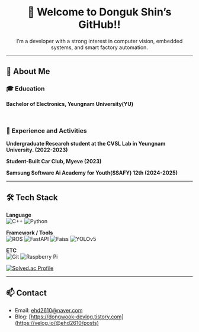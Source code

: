 <h1 align="center">👋 Welcome to Donguk Shin’s GitHub!!</h1>
<p align="center">I’m a developer with a strong interest in computer vision, embedded systems, and smart factory automation.</p>

---

## 👀 About Me

### 🎓 Education 
**Bachelor of Electronics, Yeungnam University(YU)**

<br>

### 🚀 Experience and Activities 
**Undergraduate Research student at the CVSL Lab in Yeungnam University. (2022-2023)**

**Student-Built Car Club, Myeve (2023)**

**Samsung Software Ai Academy for Youth(SSAFY) 12th (2024-2025)**

---

## 🛠️ Tech Stack
**Language**  
![C++](https://img.shields.io/badge/C++-00599C?style=flat&logo=c%2b%2b&logoColor=white)
![Python](https://img.shields.io/badge/Python-3776AB?style=flat&logo=python&logoColor=white)


**Framework / Tools**  
![ROS](https://img.shields.io/badge/ROS2-22314E?style=flat&logo=ros&logoColor=white)
![FastAPI](https://img.shields.io/badge/FastAPI-009688?style=flat&logo=fastapi&logoColor=white)
![Faiss](https://img.shields.io/badge/Faiss-009EFF?style=flat)
![YOLOv5](https://img.shields.io/badge/YOLOv5-FF0000?style=flat)

**ETC**  
![Git](https://img.shields.io/badge/Git-F05032?style=flat&logo=git&logoColor=white)
![Raspberry Pi](https://img.shields.io/badge/RaspberryPi-C51A4A?style=flat&logo=raspberrypi&logoColor=white)

[![Solved.ac Profile](http://mazassumnida.wtf/api/v2/generate_badge?boj=ehd2610)](https://solved.ac/ehd2610/)

---

## 📫 Contact
- Email: ehd2610@naver.com  
- Blog: [https://dongwook-devlog.tistory.com](https://velog.io/@ehd2610/posts)


<!--
**SHIN-DONG-UK/SHIN-DONG-UK** is a ✨ _special_ ✨ repository because its `README.md` (this file) appears on your GitHub profile.

Here are some ideas to get you started:

- 🔭 I’m currently working on ...
- 🌱 I’m currently learning ...
- 👯 I’m looking to collaborate on ...
- 🤔 I’m looking for help with ...
- 💬 Ask me about ...
- 📫 How to reach me: ...
- 😄 Pronouns: ...
- ⚡ Fun fact: ...
-->

